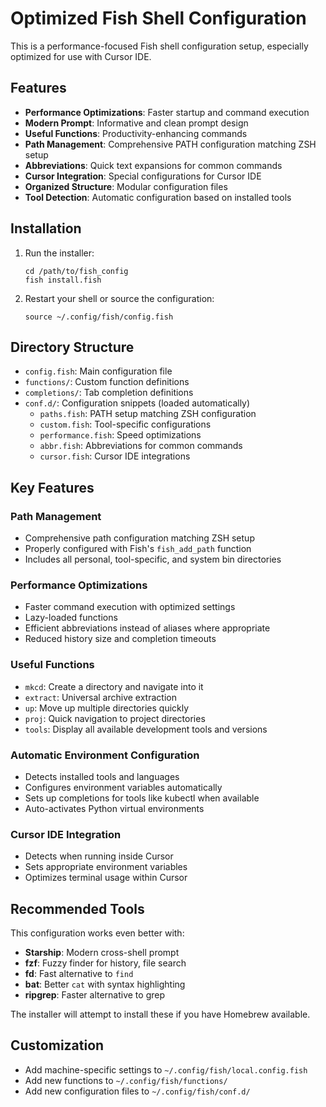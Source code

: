# Optimized Fish Shell Configuration

This is a performance-focused Fish shell configuration setup, especially optimized for use with Cursor IDE.

## Features

- **Performance Optimizations**: Faster startup and command execution
- **Modern Prompt**: Informative and clean prompt design
- **Useful Functions**: Productivity-enhancing commands
- **Path Management**: Comprehensive PATH configuration matching ZSH setup
- **Abbreviations**: Quick text expansions for common commands
- **Cursor Integration**: Special configurations for Cursor IDE
- **Organized Structure**: Modular configuration files
- **Tool Detection**: Automatic configuration based on installed tools

## Installation

1. Run the installer:
   ```fish
   cd /path/to/fish_config
   fish install.fish
   ```

2. Restart your shell or source the configuration:
   ```fish
   source ~/.config/fish/config.fish
   ```

## Directory Structure

- `config.fish`: Main configuration file
- `functions/`: Custom function definitions
- `completions/`: Tab completion definitions
- `conf.d/`: Configuration snippets (loaded automatically)
  - `paths.fish`: PATH setup matching ZSH configuration
  - `custom.fish`: Tool-specific configurations
  - `performance.fish`: Speed optimizations
  - `abbr.fish`: Abbreviations for common commands
  - `cursor.fish`: Cursor IDE integrations

## Key Features

### Path Management

- Comprehensive path configuration matching ZSH setup
- Properly configured with Fish's `fish_add_path` function
- Includes all personal, tool-specific, and system bin directories

### Performance Optimizations

- Faster command execution with optimized settings
- Lazy-loaded functions
- Efficient abbreviations instead of aliases where appropriate
- Reduced history size and completion timeouts

### Useful Functions

- `mkcd`: Create a directory and navigate into it
- `extract`: Universal archive extraction
- `up`: Move up multiple directories quickly
- `proj`: Quick navigation to project directories
- `tools`: Display all available development tools and versions

### Automatic Environment Configuration

- Detects installed tools and languages
- Configures environment variables automatically
- Sets up completions for tools like kubectl when available
- Auto-activates Python virtual environments

### Cursor IDE Integration

- Detects when running inside Cursor
- Sets appropriate environment variables
- Optimizes terminal usage within Cursor

## Recommended Tools

This configuration works even better with:

- **Starship**: Modern cross-shell prompt
- **fzf**: Fuzzy finder for history, file search
- **fd**: Fast alternative to `find`
- **bat**: Better `cat` with syntax highlighting
- **ripgrep**: Faster alternative to grep

The installer will attempt to install these if you have Homebrew available.

## Customization

- Add machine-specific settings to `~/.config/fish/local.config.fish`
- Add new functions to `~/.config/fish/functions/`
- Add new configuration files to `~/.config/fish/conf.d/`